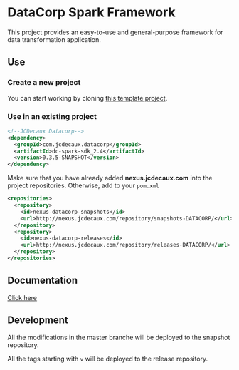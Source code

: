 # DataCorp Spark Framework
This project provides an easy-to-use and general-purpose framework for data transformation application.

## Use
### Create a new project
You can start working by cloning [this template project](https://git.jcdecaux.com/qin/spark-framework-template).

### Use in an existing project
```xml
<!--JCDecaux Datacorp-->
<dependency>
  <groupId>com.jcdecaux.datacorp</groupId>
  <artifactId>dc-spark-sdk_2.4</artifactId>
  <version>0.3.5-SNAPSHOT</version>
</dependency>
```

Make sure that you have already added **nexus.jcdecaux.com** into the project repositories. 
Otherwise, add to your `pom.xml`
```xml
<repositories>
  <repository>
    <id>nexus-datacorp-snapshots</id>
    <url>http://nexus.jcdecaux.com/repository/snapshots-DATACORP/</url>
  </repository>
  <repository>
    <id>nexus-datacorp-releases</id>
    <url>http://nexus.jcdecaux.com/repository/releases-DATACORP/</url>
  </repository>
</repositories>
```

## Documentation
[Click here](https://git.jcdecaux.com/DataCorp/dc-spark-sdk/wikis/home)

## Development
All the modifications in the master branche will be deployed to the snapshot repository.

All the tags starting with `v` will be deployed to the release repository.

